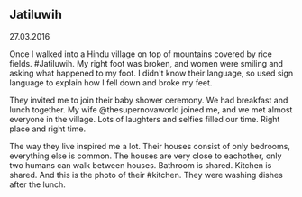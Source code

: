 ## Jatiluwih 

27.03.2016

Once I walked into a Hindu village on top of mountains covered by rice fields. #Jatiluwih. My right foot was broken, and women were smiling and asking what happened to my foot. I didn't know their language, so used sign language to explain how I fell down and broke my feet.

They invited me to join their baby shower ceremony. We had breakfast and lunch together. My wife @thesupernovaworld joined me, and we met almost everyone in the village. Lots of laughters and selfies filled our time. Right place and right time.

The way they live inspired me a lot. Their houses consist of only bedrooms, everything else is common. The houses are very close to eachother, only two humans can walk between houses. Bathroom is shared. Kitchen is shared. And this is the photo of their #kitchen. They were washing dishes after the lunch.
